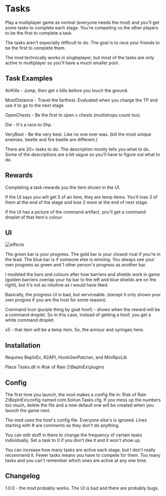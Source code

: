 # Tasks

Play a multiplayer game as normal (everyone needs the mod) and you'll get some tasks to complete each stage. You're competing vs the other players to be the first to complete a task.

The tasks aren't especially difficult to do. The goal is to race your friends to be the first to complete them.

The mod technically works in singleplayer, but most of the tasks are only active in multiplayer so you'll have a much smaller pool.

## Task Examples

AirKills - Jump, then get x kills before you touch the ground.

MostDistance - Travel the farthest. Evaluated when you charge the TP and use it to go to the next stage.

OpenChests - Be the first to open x chests (multishops count too).

Die - It's a race to 0hp.

VeryBest - Be the very best. Like no one ever was. (kill the most unique enemies. beetle and fire beetle are different.)

There are 20+ tasks to do. The description mostly tells you what to do. Some of the descriptions are a bit vague so you'll have to figure out what to do.

## Rewards

Completing a task rewards you the item shown in the UI. 

If the UI says you will get 5 of an item, they are temp items. You'll lose 3 of them at the end of the stage and lose 2 more at the end of next stage.

If the UI has a picture of the command artifact, you'll get a command droplet of that item's colour. 

## UI

![effects](https://i.imgur.com/bUrLYQD.png)

The green bar is your progress. The gold bar is your closest rival if you're in the lead. The blue bar is if someone else is winning. You always see your own progress as green and 1 other person's progress as another bar.

I modeled the bars and colours after how barriers and shields work in game (golden barriers overlap your hp bar to the left and blue shields are on the right), but it's not as intuitive as I would have liked.

Basically, the progress UI is bad, but serviceable. (except it only shows your own progres if you are the host for some reason).

Command Icon (purple thing by goat hoof) - shows when the reward will be a command droplet. So in this case, instead of getting a hoof, you get a white command droplet.

x5 - that item will be a temp item. So, the armour and syringes here.

## Installation

Requires BepInEx, R2API, HookGenPatcher, and MiniRpcLib

Place Tasks.dll in Risk of Rain 2\BepInEx\plugins

## Config

The first time you launch, the mod makes a config file in: Risk of Rain 2\BepInEx\config named com.Solrun.Tasks.cfg. If you mess up the numbers too much, delete the file and a new default one will be created when you launch the game next.

The mod uses the host's config file. Everyone else's is ignored. Lines starting with # are comments so they don't do anything.

You can edit stuff in there to change the frequency of certain tasks individually. Set a task to 0 if you don't like it and it won't show up.

You can increase how many tasks are active each stage, but I don't really recommend it. Fewer tasks means you have to compete for them. Too many tasks and you can't remember which ones are active at any one time.

## Changelog

1.0.0 - the mod probably works. The UI is bad and there are probably bugs.
